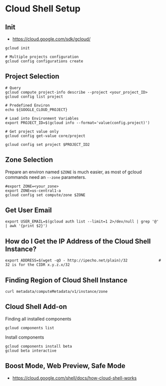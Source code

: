 # Cloud Shell Setup

## Init

* https://cloud.google.com/sdk/gcloud/

`````shell
gcloud init

# Multiple projects configuration
gcloud config configurations create
`````



## Project Selection

```shell	
# Query
gcloud compute project-info describe --project <your_project_ID>
gcloud config list project

# Predefined Environ
echo ${GOOGLE_CLOUD_PROJECT}

# Load into Environment Variables
export PROJECT_ID=$(gcloud info --format='value(config.project)')

# Get project value only
gcloud config get-value core/project

gcloud config set project $PROJECT_ID2
```



## Zone Selection

Prepare an environ named `$ZONE` is much easier, as most of gcloud commands need an `--zone` parameters.

`````shell	
#export ZONE=<your_zone>
export ZONE=us-central1-a
gcloud config set compute/zone $ZONE
`````



## Get  User Email

`````shell
export USER_EMAIL=$(gcloud auth list --limit=1 2>/dev/null | grep '@' | awk '{print $2}')
`````



## How do I Get the IP Address of the Cloud Shell Instance?

`````shell
export ADDRESS=$(wget -qO - http://ipecho.net/plain)/32              # 32 is for the CIDR x.y.z.x/32
`````



## Finding Region of Cloud Shell Instance

`````shell
curl metadata/computeMetadata/v1/instance/zone
`````



## Cloud Shell Add-on

Finding all installed components

`````shell
gcloud components list
`````

Install components

```shell
gcloud components install beta
gcloud beta interactive
```

## Boost Mode, Web Preview, Safe Mode

* https://cloud.google.com/shell/docs/how-cloud-shell-works